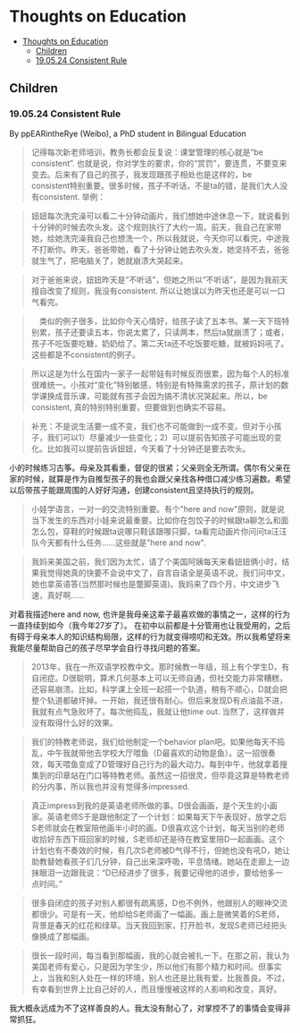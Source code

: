 # Thoughts on Education
- [Thoughts on Education](#thoughts-on-education)
  * [Children](#children)
  + [19.05.24 Consistent Rule](#190524-consistent-rule)

## Children

### 19.05.24 Consistent Rule
By ppEARintheRye (Weibo), a PhD student in Bilingual Education

> 记得每次新老师培训，教务长都会反复说：课堂管理的核心就是“be consistent”. 也就是说，你对学生的要求，你的“赏罚”，要连贯，不要变来变去。后来有了自己的孩子，我发现跟孩子相处也是这样的，be consistent特别重要。很多时候，孩子不听话，不是ta的错，是我们大人没有consistent. 举例：

> 妞妞每次洗完澡可以看二十分钟动画片，我们想她中途休息一下，就说看到十分钟的时候去吹头发。这个规则执行了大约一周。前天，我自己在家带她，给她洗完澡我自己也想洗一个，所以我就说，今天你可以看完，中途我不打断你。昨天，爸爸带她，看了十分钟让她去吹头发，她坚持不去，爸爸就生气了，把电脑关了，她就崩溃大哭起来。

> 对于爸爸来说，妞妞昨天是“不听话”，但她之所以“不听话”，是因为我前天擅自改变了规则，我没有consistent. 所以让她误以为昨天也还是可以一口气看完。

>　类似的例子很多，比如你今天心情好，给孩子读了五本书。某一天下班特别累，孩子还要读五本，你说太累了，只读两本，然后ta就崩溃了；或者，孩子不吃饭要吃糖，奶奶给了。第二天ta还不吃饭要吃糖，就被妈妈吼了。这些都是不consistent的例子。

> 所以这是为什么在国内一家子一起带娃有时候反而很累，因为每个人的标准很难统一。小孩对“变化”特别敏感，特别是有特殊需求的孩子，原计划的数学课换成音乐课，可能就有孩子会因为搞不清状况哭起来。所以，be consistent, 真的特别特别重要，但要做到也确实不容易。 

> 补充：不是说生活要一成不变，我们也不可能做到一成不变。但对于小孩子，我们可以1）尽量减少一些变化；2）可以提前告知孩子可能出现的变化。比如我可以提前告诉妞妞，今天看了十分钟还是要去吹头。

小的时候练习古筝。母亲及其看重，督促的很紧；父亲则全无所谓。偶尔有父亲在家的时候，就算是作为自推型孩子的我也会跟父亲找各种借口减少练习遍数。希望以后带孩子能跟周围的人好好沟通，创建consistent且坚持执行的规则。



> 小娃学语言，一对一的交流特别重要。有个"here and now"原则，就是说当下发生的东西对小娃来说最重要。比如你在包饺子的时候跟ta聊怎么和面怎么包，穿鞋的时候跟ta说哪只鞋该跟哪只脚，ta看完动画片你问问ta汪汪队今天都有什么任务……这些就是"here and now".

> 我妈来美国之前，我们因为太忙，请了个美国阿姨每天来看妞妞俩小时，结果我觉得她真的快要不会说中文了，自言自语全是英语不说，我们问中文，她也拿英语答(当然那时候也是蹩脚英语)。我妈来了四个月，中文进步飞速，真好啊……

对着我描述here and now, 也许是我母亲这辈子最喜欢做的事情之一，这样的行为一直持续到如今（我今年27岁了）。 在初中以前都是十分管用也让我受用的，之后有碍于母亲本人的知识结构局限，这样的行为就变得唠叨和无效。所以我希望将来我能尽量帮助自己的孩子尽早学会自行寻找问题的答案。



> 2013年，我在一所双语学校教中文。那时候教一年级，班上有个学生D，有自闭症。D很聪明，算术几何基本上可以无师自通，但社交能力非常糟糕，还容易崩溃。比如，科学课上全班一起搭一个轨道，稍有不顺心，D就会把整个轨道都破坏掉。一开始，我还很有耐心。但后来发现D有点油盐不进，我就有点气急败坏了。每次他捣乱，我就让他time out. 当然了，这样做并没有取得什么好的效果。

> 我们的特教老师说，我们给他制定一个behavior plan吧。如果他每天不捣乱，中午我就带他去学校大厅喂鱼（D最喜欢的动物是鱼）。这一招很奏效，每天喂鱼变成了D管理好自己行为的最大动力。每到中午，他就拿着搜集到的印章站在门口等特教老师。虽然这一招很灵，但毕竟这算是特教老师的分内事，所以我也并没有觉得多impressed.

> 真正impress到我的是英语老师所做的事。D很会画画，是个天生的小画家。英语老师S于是跟他制定了一个计划：如果每天下午表现好，放学之后S老师就会在教室陪他画半小时的画。D很喜欢这个计划，每天当别的老师收拾好东西下班回家的时候，S老师却还是待在教室里陪D一起画画。这个计划也有不奏效的时候，有几次S老师被D气得不行，但她也没有吼D，她让助教替她看孩子们几分钟，自己出来深呼吸，平息情绪。她站在走廊上一边抹眼泪一边跟我说：“D已经进步了很多，我要记得他的进步，要给他多一点时间。”

> 很多自闭症的孩子对别人都很有疏离感，D也不例外，他跟别人的眼神交流都很少。可是有一天，他却给S老师画了一幅画。画上是微笑着的S老师，背景是春天的红花和绿草。当天我回到家，打开脸书，发现S老师已经把头像换成了那幅画。

> 很长一段时间，每当看到那幅画，我的心就会被扎一下。在那之前，我认为美国老师有爱心，只是因为学生少，所以他们有那个精力和时间。但事实上，当我和别人处在一样的环境，别人也还是比我有爱，比我善良。不过，有幸看到世界上比自己好的人，而且慢慢被这样的人影响和改变，真好。

我大概永远成为不了这样善良的人。我太没有耐心了，对掌控不了的事情会变得非常抓狂。
